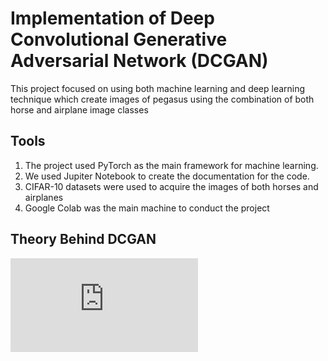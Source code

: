 # Implementation of Deep Convolutional Generative Adversarial Network (DCGAN)
This project focused on using both machine learning and deep learning technique which create images of pegasus using the combination of both horse and airplane image classes

## Tools
1. The project used PyTorch as the main framework for machine learning.
2. We used Jupiter Notebook to create the documentation for the code. 
3. CIFAR-10 datasets were used to acquire the images of both horses and airplanes
4. Google Colab was the main machine to conduct the project

## Theory Behind DCGAN

<embed src="https://github.com/fahimaqil/pegasusdcgan/report/bpxd72.pdf" type="application/pdf" />

